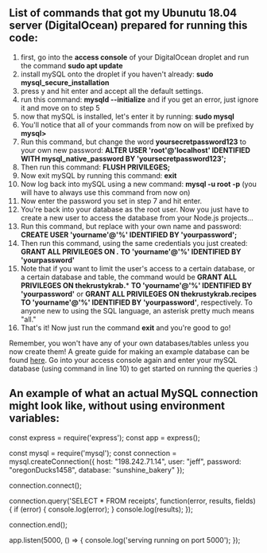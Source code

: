## List of commands that got my Ubunutu 18.04 server (DigitalOcean) prepared for running this code:

1. first, go into the **access console** of your DigitalOcean droplet and run the command **sudo apt update**
2. install mySQL onto the droplet if you haven't already: **sudo mysql_secure_installation**
3. press y and hit enter and accept all the default settings.
4. run this command: **mysqld --initialize** and if you get an error, just ignore it and move on to step 5
5. now that mySQL is installed, let's enter it by running: **sudo mysql**
6. You'll notice that all of your commands from now on will be prefixed by **mysql>**
7. Run this command, but change the word **yoursecretpassword123** to your own new password: **ALTER USER 'root'@'localhost' IDENTIFIED WITH mysql_native_password BY 'yoursecretpassword123';**
8. Then run this command: **FLUSH PRIVILEGES;**
9. Now exit mySQL by running this command: **exit**
10. Now log back into mySQL using a new command: **mysql -u root -p** (you will have to always use this command from now on)
11. Now enter the password you set in step 7 and hit enter.
12. You're back into your database as the root user. Now you just have to create a new user to access the database from your Node.js projects...
13. Run this command, but replace with your own name and password: **CREATE USER 'yourname'@'%' IDENTIFIED BY 'yourpassword';**
14. Then run this command, using the same credentials you just created: **GRANT ALL PRIVILEGES ON *.* TO 'yourname'@'%' IDENTIFIED BY 'yourpassword'**
15. Note that if you want to limit the user's access to a certain database, or a certain database and table, the command would be **GRANT ALL PRIVILEGES ON thekrustykrab.*** **TO 'yourname'@'%' IDENTIFIED BY 'yourpassword'** or **GRANT ALL PRIVILEGES ON thekrustykrab.recipes TO 'yourname'@'%' IDENTIFIED BY 'yourpassword'**, respectively. To anyone new to using the SQL language, an asterisk pretty much means "all."
16. That's it! Now just run the command **exit** and you're good to go!

Remember, you won't have any of your own databases/tables unless you now create them! A greate guide for making an example database can be found [here](https://dev.mysql.com/doc/refman/8.0/en/creating-database.html). Go into your access console again and enter your mySQL database (using command in line 10) to get started on running the queries :)

## An example of what an actual MySQL connection might look like, without using environment variables:

const express = require('express');
const app = express();

const mysql = require('mysql');
const connection = mysql.createConnection({
  host: "198.242.71.14",
  user: "jeff",
  password: "oregonDucks1458",
  database: "sunshine_bakery"
});

connection.connect();

connection.query('SELECT * FROM receipts', function(error, results, fields) {
  if (error) {
    console.log(error);
  }
  console.log(results);
});

connection.end();

app.listen(5000, () => {
  console.log('serving running on port 5000');
});




